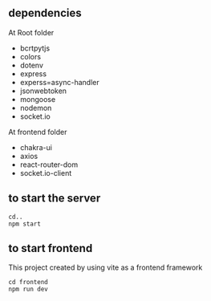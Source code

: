 ## dependencies

At Root folder

- bcrtpytjs
- colors
- dotenv
- express
- experss=async-handler
- jsonwebtoken
- mongoose
- nodemon
- socket.io

At frontend folder

- chakra-ui
- axios
- react-router-dom
- socket.io-client

## to start the server

```
cd..
npm start
```

## to start frontend

This project created by using vite as a frontend framework

```
cd frontend
npm run dev
```
